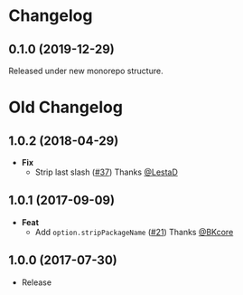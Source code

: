 # Changelog

## 0.1.0 (2019-12-29)

Released under new monorepo structure.

# Old Changelog

## 1.0.2 (2018-04-29)
- **Fix**
  - Strip last slash ([#37](https://github.com/esdoc/esdoc-plugins/pull/37)) Thanks [@LestaD](https://github.com/LestaD)

## 1.0.1 (2017-09-09)
- **Feat**
  - Add `option.stripPackageName` ([#21](https://github.com/esdoc/esdoc-plugins/pull/21)) Thanks [@BKcore](https://github.com/BKcore)

## 1.0.0 (2017-07-30)
- Release
